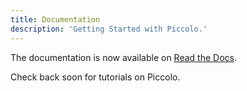 ```yaml
---
title: Documentation
description: 'Getting Started with Piccolo.'
---
```


The documentation is now available on [Read the Docs](http://piccolo-orm.readthedocs.org).

Check back soon for tutorials on Piccolo.
